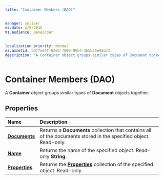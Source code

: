 ```yaml
---
title: "Container Members (DAO)"
  
  
manager: soliver
ms.date: 3/9/2015
ms.audience: Developer
 
  
localization_priority: Normal
ms.assetid: bdf7aeff-0203-7880-99b4-db5b55e98d33
description: "A Container object groups similar types of Document objects together."
---
```


# Container Members (DAO)

A **Container** object groups similar types of **Document** objects together. 
  
## Properties

|**Name**|**Description**|
|:-----|:-----|
|**[Documents](container-documents-property-dao.md)** <br/> |Returns a **Documents** collection that contains all of the documents stored in the specified object. Read-only.  <br/> |
|**[Name](container-name-property-dao.md)** <br/> |Returns the name of the specified object. Read-only **String**.  <br/> |
|**[Properties](container-properties-property-dao.md)** <br/> |Returns the **[Properties](properties-collection-dao.md)** collection of the specified object. Read-only.  <br/> |
   

